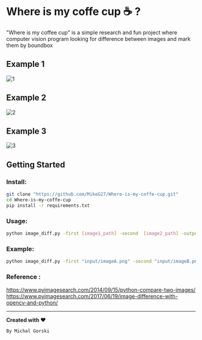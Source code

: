 # Where is my coffe cup :coffee: ?

"Where is my coffee cup" is a simple research and fun project where computer vision program looking for difference between images and mark them by boundbox

## Example 1 

![1](https://user-images.githubusercontent.com/21131348/73872355-d7e5cf80-484f-11ea-97ec-e80eb8193b59.png)


## Example 2

![2](https://user-images.githubusercontent.com/21131348/73873806-9c98d000-4852-11ea-89e6-e914baf3b402.png)

## Example 3 

![3](https://user-images.githubusercontent.com/21131348/73875108-fc907600-4854-11ea-8ac4-89828bf7be7f.png)


## Getting Started 

### Install:


```bash
git clone "https://github.com/MikeG27/Where-is-my-coffe-cup.git"
cd Where-is-my-coffe-cup
pip install -r requirements.txt
```


### Usage:
```bash
python image_diff.py -first [image1_path] -second  [image2_path] -output [output_path]

```

### Example:
```bash
python image_diff.py -first "input/imageA.png" -second "input/imageB.png" -output "output"

```

### Reference : 
https://www.pyimagesearch.com/2014/09/15/python-compare-two-images/
https://www.pyimagesearch.com/2017/06/19/image-difference-with-opencv-and-python/

---
**Created with :heart:**

``By Michal Gorski``
